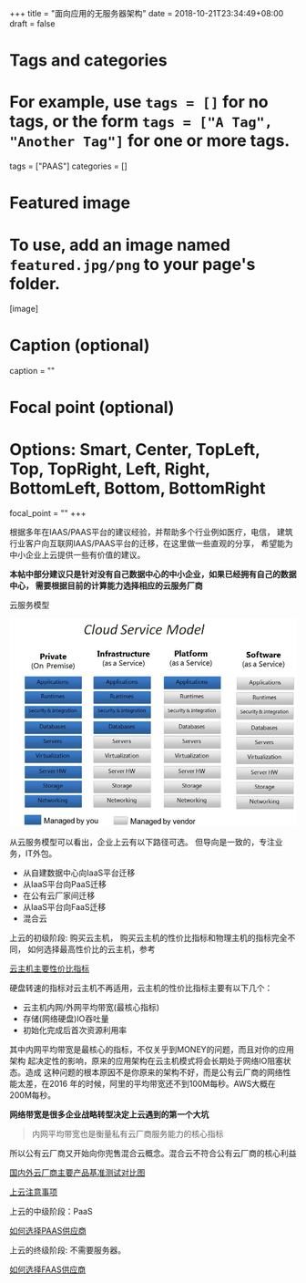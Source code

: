 +++
title = "面向应用的无服务器架构"
date = 2018-10-21T23:34:49+08:00
draft = false

# Tags and categories
# For example, use `tags = []` for no tags, or the form `tags = ["A Tag", "Another Tag"]` for one or more tags.
tags = ["PAAS"]
categories = []

# Featured image
# To use, add an image named `featured.jpg/png` to your page's folder. 
[image]
  # Caption (optional)
  caption = ""

  # Focal point (optional)
  # Options: Smart, Center, TopLeft, Top, TopRight, Left, Right, BottomLeft, Bottom, BottomRight
  focal_point = ""
+++

根据多年在IAAS/PAAS平台的建议经验，并帮助多个行业例如医疗，电信，
建筑行业客户向互联网IAAS/PAAS平台的迁移，在这里做一些直观的分享，
希望能为中小企业上云提供一些有价值的建议。

**本帖中部分建议只是针对没有自己数据中心的中小企业，如果已经拥有自己的数据中心，
需要根据目前的计算能力选择相应的云服务厂商**

云服务模型

![RNA](./cloud-model.jpeg)

从云服务模型可以看出，企业上云有以下路径可选。
但导向是一致的，专注业务，IT外包。


- 从自建数据中心向IaaS平台迁移
- 从IaaS平台向PaaS迁移
- 在公有云厂家间迁移
- 从IaaS平台向FaaS迁移
- 混合云

上云的初级阶段:
购买云主机， 购买云主机的性价比指标和物理主机的指标完全不同，
如何选择最高性价比的云主机，参考

[云主机主要性价比指标](/post/iaas-how-to-buy-ec2/)

硬盘转速的指标对云主机不再适用，云主机的性价比指标主要有以下几个：

- 云主机内网/外网平均带宽(最核心指标)
- 存储(网络硬盘)IO吞吐量
- 初始化完成后首次资源利用率

其中内网平均带宽是最核心的指标，不仅关乎到MONEY的问题，而且对你的应用架构
起决定性的影响，原来的应用架构在云主机模式将会长期处于网络IO阻塞状态。造成
这种问题的根本原因不是你原来的架构不好，而是公有云厂商的网络性能太差，在2016
年的时候，阿里的平均带宽还不到100M每秒。AWS大概在200M每秒。

**网络带宽是很多企业战略转型决定上云遇到的第一个大坑**

>内网平均带宽也是衡量私有云厂商服务能力的核心指标

所以公有云厂商又开始向你兜售混合云概念。混合云不符合公有云厂商的核心利益


[国内外云厂商主要产品基准测试对比图](/post/iaas-benchmark-2016/)


[上云注意事项](/post/iaas-gears)

上云的中级阶段：PaaS

[如何选择PAAS供应商](/post/paas-how-to-buy)


上云的终级阶段: 不需要服务器。

[如何选择FAAS供应商](/post/faas-how-to-buy)

